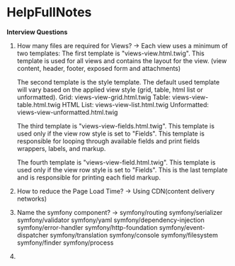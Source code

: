 # HelpFullNotes

**Interview Questions**

1.    How many files are required for Views?
->    Each view uses a minimum of two templates:
      The first template is "views-view.html.twig". 
          This template is used for all views and contains the layout for the view. (view content, header, footer, exposed form and attachments)

      The second template is the style template. 
          The default used template will vary based on the applied view style (grid, table, html list or unformatted).
              Grid: views-view-grid.html.twig
              Table: views-view-table.html.twig
              HTML List: views-view-list.html.twig
              Unformatted: views-view-unformatted.html.twig

      The third template is "views-view-fields.html.twig". 
          This template is used only if the view row style is set to "Fields". This template is responsible for looping through available fields and print fields wrappers, labels, and markup.

      The fourth template is "views-view-field.html.twig". 
          This template is used only if the view row style is set to "Fields". This is the last template and is responsible for printing each field markup.
             
2.    How to reduce the Page Load Time?
->    Using CDN(content delivery networks)

3.    Name the symfony component?
->    symfony/routing
      symfony/serializer
      symfony/validator
      symfony/yaml
      symfony/dependency-injection
      symfony/error-handler
      symfony/http-foundation
      symfony/event-dispatcher
      symfony/translation
      symfony/console
      symfony/filesystem
      symfony/finder
      symfony/process
      
4.    
